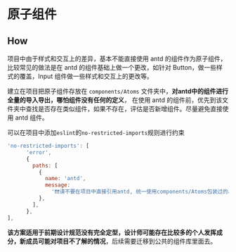 # 原子组件
 

## How

项目中由于样式和交互上的差异，基本不能直接使用 antd 的组件作为原子组件，比较常见的做法是在 antd 的组件基础上做一个更改，如针对 Button，做一些样式的覆盖，Input 组件做一些样式和交互上的更改等。

建立在项目把原子组件存放在 `components/Atoms` 文件夹中，**对antd中的组件进行全量的导入导出，哪怕组件没有任何的定义**， 在使用 antd 的组件前，优先到该文件夹中查找是否存在类似组件，如果不存在，评估是否新增组件。尽量避免直接使用 antd 组件。

可以在项目中添加`eslint`的`no-restricted-imports`规则进行约束

```js
'no-restricted-imports': [
      'error',
      {
        paths: [
          {
            name: 'antd',
            message:
              '❗❗❗请不要在项目中直接引用antd, 统一使用components/Atoms包装过的antd组件, 如果本身是components/Atoms, 使用下列语句disable掉: // eslint-disable-next-line',
          },
        ],
      },
],
```


**该方案适用于前期设计规范没有完全定型，设计师可能存在比较多的个人发挥成分，新成员可能对项目不了解的情况**，后续需要迁移到公共的组件库里面去。